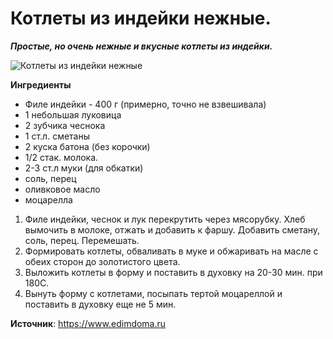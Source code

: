 # Котлеты из индейки нежные.

_**Простые, но очень нежные и вкусные котлеты из индейки.**_

![Котлеты из индейки нежные](/images/Kulinar/Myaso/indian_cotlette_01.jpg 'Котлеты из индейки нежные')

**Ингредиенты**

- Филе индейки - 400 г (примерно, точно не взвешивала) 
- 1 небольшая луковица 
- 2 зубчика чеснока 
- 1 ст.л. сметаны 
- 2 куска батона (без корочки) 
- 1/2 стак. молока. 
- 2-3 ст.л муки (для обкатки) 
- соль, перец 
- оливковое масло 
- моцарелла

1. Филе индейки, чеснок и лук перекрутить через мясорубку. Хлеб вымочить в молоке, отжать и добавить к фаршу. Добавить сметану, соль, перец. Перемешать.
2. Формировать котлеты, обваливать в муке и обжаривать на масле с обеих сторон до золотистого цвета.
3. Выложить котлеты в форму и поставить в духовку на 20-30 мин. при 180С.
4. Вынуть форму с котлетами, посыпать тертой моцареллой и поставить в духовку еще не 5 мин.

**Источник**: https://www.edimdoma.ru
